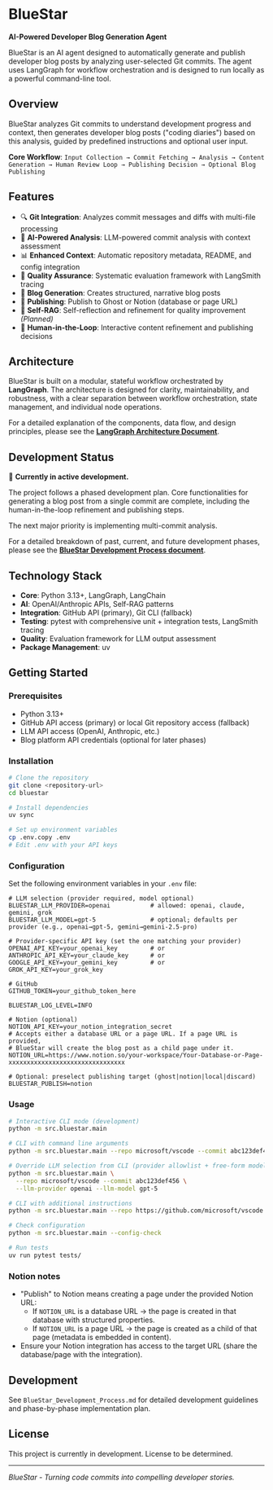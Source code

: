 # BlueStar

**AI-Powered Developer Blog Generation Agent**

BlueStar is an AI agent designed to automatically generate and publish developer blog posts by analyzing user-selected Git commits. The agent uses LangGraph for workflow orchestration and is designed to run locally as a powerful command-line tool.

## Overview

BlueStar analyzes Git commits to understand development progress and context, then generates developer blog posts ("coding diaries") based on this analysis, guided by predefined instructions and optional user input.

**Core Workflow**: `Input Collection → Commit Fetching → Analysis → Content Generation → Human Review Loop → Publishing Decision → Optional Blog Publishing`

## Features

- 🔍 **Git Integration**: Analyzes commit messages and diffs with multi-file processing
- 🤖 **AI-Powered Analysis**: LLM-powered commit analysis with context assessment
- 📊 **Enhanced Context**: Automatic repository metadata, README, and config integration  
- 🔬 **Quality Assurance**: Systematic evaluation framework with LangSmith tracing
- 📝 **Blog Generation**: Creates structured, narrative blog posts
- 🚀 **Publishing**: Publish to Ghost or Notion (database or page URL)
- 🔄 **Self-RAG**: Self-reflection and refinement for quality improvement *(Planned)*
- 👤 **Human-in-the-Loop**: Interactive content refinement and publishing decisions

## Architecture

BlueStar is built on a modular, stateful workflow orchestrated by **LangGraph**. The architecture is designed for clarity, maintainability, and robustness, with a clear separation between workflow orchestration, state management, and individual node operations.

For a detailed explanation of the components, data flow, and design principles, please see the [**LangGraph Architecture Document**](LangGraph_Architecture.md).

## Development Status

🚧 **Currently in active development.**

The project follows a phased development plan. Core functionalities for generating a blog post from a single commit are complete, including the human-in-the-loop refinement and publishing steps. 

The next major priority is implementing multi-commit analysis.

For a detailed breakdown of past, current, and future development phases, please see the [**BlueStar Development Process document**](BlueStar_Development_Process.md).

## Technology Stack

- **Core**: Python 3.13+, LangGraph, LangChain
- **AI**: OpenAI/Anthropic APIs, Self-RAG patterns
- **Integration**: GitHub API (primary), Git CLI (fallback)
- **Testing**: pytest with comprehensive unit + integration tests, LangSmith tracing
- **Quality**: Evaluation framework for LLM output assessment
- **Package Management**: uv

## Getting Started

### Prerequisites

- Python 3.13+
- GitHub API access (primary) or local Git repository access (fallback)
- LLM API access (OpenAI, Anthropic, etc.)
- Blog platform API credentials (optional for later phases)

### Installation

```bash
# Clone the repository
git clone <repository-url>
cd bluestar

# Install dependencies
uv sync

# Set up environment variables
cp .env.copy .env
# Edit .env with your API keys
```

### Configuration

Set the following environment variables in your `.env` file:

```env
# LLM selection (provider required, model optional)
BLUESTAR_LLM_PROVIDER=openai           # allowed: openai, claude, gemini, grok
BLUESTAR_LLM_MODEL=gpt-5               # optional; defaults per provider (e.g., openai→gpt-5, gemini→gemini-2.5-pro)

# Provider-specific API key (set the one matching your provider)
OPENAI_API_KEY=your_openai_key         # or
ANTHROPIC_API_KEY=your_claude_key      # or
GOOGLE_API_KEY=your_gemini_key         # or
GROK_API_KEY=your_grok_key

# GitHub
GITHUB_TOKEN=your_github_token_here

BLUESTAR_LOG_LEVEL=INFO

# Notion (optional)
NOTION_API_KEY=your_notion_integration_secret
# Accepts either a database URL or a page URL. If a page URL is provided,
# BlueStar will create the blog post as a child page under it.
NOTION_URL=https://www.notion.so/your-workspace/Your-Database-or-Page-xxxxxxxxxxxxxxxxxxxxxxxxxxxxxxxx

# Optional: preselect publishing target (ghost|notion|local|discard)
BLUESTAR_PUBLISH=notion
```

### Usage

```bash
# Interactive CLI mode (development)
python -m src.bluestar.main

# CLI with command line arguments
python -m src.bluestar.main --repo microsoft/vscode --commit abc123def456

# Override LLM selection from CLI (provider allowlist + free-form model)
python -m src.bluestar.main \
  --repo microsoft/vscode --commit abc123def456 \
  --llm-provider openai --llm-model gpt-5

# CLI with additional instructions
python -m src.bluestar.main --repo https://github.com/microsoft/vscode --commit abc123def456 --instructions "Focus on performance improvements"

# Check configuration
python -m src.bluestar.main --config-check

# Run tests
uv run pytest tests/
```

### Notion notes

- "Publish" to Notion means creating a page under the provided Notion URL:
  - If `NOTION_URL` is a database URL → the page is created in that database with structured properties.
  - If `NOTION_URL` is a page URL → the page is created as a child of that page (metadata is embedded in content).
- Ensure your Notion integration has access to the target URL (share the database/page with the integration).

## Development

See `BlueStar_Development_Process.md` for detailed development guidelines and phase-by-phase implementation plan.

## License

This project is currently in development. License to be determined.

---

*BlueStar - Turning code commits into compelling developer stories.*
